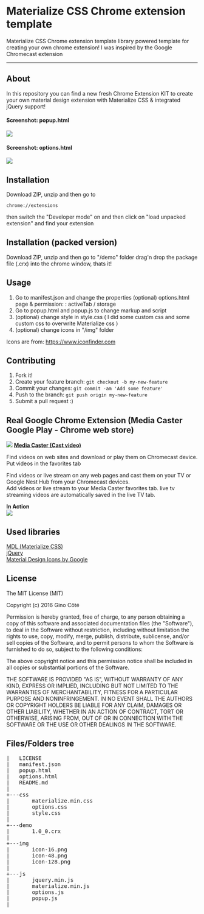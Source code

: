 # Materialize CSS Chrome extension template
Materialize CSS Chrome extension template library powered template for creating your own chrome extension! I was inspired by the Google Chromecast extension

* * *

## About
In this repository you can find a new fresh Chrome Extension KIT to create your own material design extension with Materialize CSS & integrated jQuery support!

#### Screenshot: popup.html
![](https://raw.githubusercontent.com/onigetoc/Materialize-CSS-Chrome-Extension-template/gh-pages/img/screenshot1.png)

#### Screenshot: options.html
![](https://raw.githubusercontent.com/onigetoc/Materialize-CSS-Chrome-Extension-template/gh-pages/img/screenshot2.png)


## Installation
Download ZIP, unzip and then go to <pre><code>chrome://extensions</code></pre> then switch the "Developer mode" on and then click on "load unpacked extension" and find your extension
## Installation (packed version)
Download ZIP, unzip and then go to "/demo" folder drag'n drop the package file (.crx) into the chrome window, thats it!
## Usage
1. Go to manifest.json and change the properties (optional) options.html page & permission: : activeTab / storage
2. Go to popup.html and popup.js to change markup and script
3. (optional) change style in style.css ( I did some custom css and some custom css to overwrite Materialize css )
4. (optional) change icons in "/img" folder  

Icons are from: https://www.iconfinder.com

## Contributing
1. Fork it!
2. Create your feature branch: `git checkout -b my-new-feature`
3. Commit your changes: `git commit -am 'Add some feature'`
4. Push to the branch: `git push origin my-new-feature`
5. Submit a pull request :)

## Real Google Chrome Extension (Media Caster Google Play - Chrome web store)

![](https://raw.githubusercontent.com/onigetoc/Materialize-CSS-Chrome-Extension-template/gh-pages/img/mediacast-32.png) [**Media Caster (Cast video)**](https://chrome.google.com/webstore/detail/media-caster/hcfmokabcclamlmgmnejaooocknicfbb)  

Find videos on web sites and download or play them on Chromecast device.  
Put videos in the favorites tab

Find videos or live stream on any web pages and cast them on your TV or Google Nest Hub from your Chromecast devices.  
Add videos or live stream to your Media Caster favorites tab. live tv streaming videos are automatically saved in the live TV tab. 

**In Action**  
![](https://github.com/onigetoc/Materialize-CSS-Chrome-Extension-template/raw/gh-pages/img/media-caster-screenshot-1.jpg)

## Used libraries
<a href="http://materializecss.com">MDL (Materialize CSS)</a><br>
<a href="http://jquery.com">jQuery</a> <br>
<a href="https://fonts.googleapis.com/icon?family=Material+Icons">Material Design Icons by Google</a>
<br>
## License

The MIT License (MIT)

Copyright (c) 2016 Gino Côté

Permission is hereby granted, free of charge, to any person obtaining a copy
of this software and associated documentation files (the "Software"), to deal
in the Software without restriction, including without limitation the rights
to use, copy, modify, merge, publish, distribute, sublicense, and/or sell
copies of the Software, and to permit persons to whom the Software is
furnished to do so, subject to the following conditions:

The above copyright notice and this permission notice shall be included in all
copies or substantial portions of the Software.

THE SOFTWARE IS PROVIDED "AS IS", WITHOUT WARRANTY OF ANY KIND, EXPRESS OR
IMPLIED, INCLUDING BUT NOT LIMITED TO THE WARRANTIES OF MERCHANTABILITY,
FITNESS FOR A PARTICULAR PURPOSE AND NONINFRINGEMENT. IN NO EVENT SHALL THE
AUTHORS OR COPYRIGHT HOLDERS BE LIABLE FOR ANY CLAIM, DAMAGES OR OTHER
LIABILITY, WHETHER IN AN ACTION OF CONTRACT, TORT OR OTHERWISE, ARISING FROM,
OUT OF OR IN CONNECTION WITH THE SOFTWARE OR THE USE OR OTHER DEALINGS IN THE
SOFTWARE.

## Files/Folders tree
<pre>
|   LICENSE
|   manifest.json
|   popup.html
|   options.html
|   README.md
|
+---css
|       materialize.min.css
|       options.css
|       style.css
|
+---demo
|       1.0_0.crx
|
+---img
|       icon-16.png
|       icon-48.png
|       icon-128.png
|
+---js
|       jquery.min.js
|       materialize.min.js
|       options.js
|       popup.js
|
</pre>
